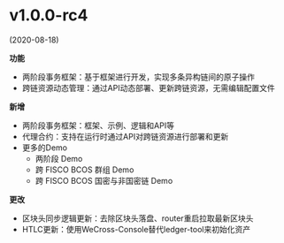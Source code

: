 # v1.0.0-rc4

(2020-08-18)

**功能**

* 两阶段事务框架：基于框架进行开发，实现多条异构链间的原子操作
* 跨链资源动态管理：通过API动态部署、更新跨链资源，无需编辑配置文件

**新增**

* 两阶段事务框架：框架、示例、逻辑和API等
* 代理合约：支持在运行时通过API对跨链资源进行部署和更新
* 更多的Demo
  * 两阶段 Demo
  * 跨 FISCO BCOS 群组 Demo
  * 跨 FISCO BCOS 国密与非国密链 Demo

**更改**

* 区块头同步逻辑更新：去除区块头落盘、router重启拉取最新区块头
* HTLC更新：使用WeCross-Console替代ledger-tool来初始化资产